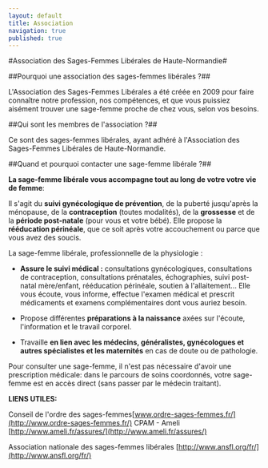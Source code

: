 ```yaml
---
layout: default
title: Association
navigation: true
published: true
---
```




#Association des Sages-Femmes Libérales de Haute-Normandie#

##Pourquoi une association des sages-femmes libérales ?##

L'Association des Sages-Femmes Libérales a été créée en 2009 pour faire connaître notre profession, nos compétences, et que vous puissiez aisément trouver une sage-femme proche de chez vous, selon vos besoins. 

##Qui sont les membres de l'association ?##

Ce sont des sages-femmes libérales, ayant adhéré à l'Association des Sages-Femmes Libérales de Haute-Normandie. 

##Quand et pourquoi contacter une sage-femme libérale ?##

**La sage-femme libérale vous accompagne tout au long de votre  votre vie de femme**:

Il s'agit du **suivi gynécologique de prévention**, de la puberté jusqu'après la ménopause, de la **contraception** (toutes modalités), de la **grossesse** et de la **période post-natale** (pour vous et votre bébé). 
Elle propose la **rééducation périnéale**, que ce soit après votre accouchement ou parce que vous avez des soucis.

La sage-femme libérale, professionnelle de la physiologie :

- **Assure le suivi médical :**
consultations gynécologiques, consultations de contraception, consultations prénatales, échographies, suivi post-natal mère/enfant, rééducation périnéale, soutien à l'allaitement...
Elle vous écoute, vous informe, effectue l'examen médical et prescrit médicaments et examens complémentaires dont vous auriez besoin.

- Propose différentes **préparations à la naissance** axées sur l'écoute, l'information et le travail corporel.

- Travaille **en lien avec les médecins, généralistes, gynécologues et autres spécialistes et les maternités** en cas de doute ou de pathologie.

Pour consulter une sage-femme, il n'est pas nécessaire d'avoir une prescription médicale: dans le parcours de soins coordonnés, votre sage-femme est en accès direct (sans passer par le médecin traitant).

**LIENS UTILES:**

Conseil de l'ordre des sages-femmes[www.ordre-sages-femmes.fr/](http://www.ordre-sages-femmes.fr/)
CPAM - Ameli [http://www.ameli.fr/assures/](http://www.ameli.fr/assures/)

Association nationale des sages-femmes libérales [http://www.ansfl.org/fr/](http://www.ansfl.org/fr/)